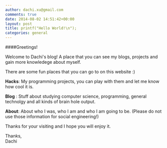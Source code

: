 ```yaml
---
author: dachi.xu@gmail.com
comments: true
date: 2014-08-02 14:51:42+00:00
layout: post
title: printf("Hello World!\n");
categories: general
---
```


####Greetings!

Welcome to Dachi's blog! A place that you can see my blogs, projects and gain more knowledege about myself.

There are some fun places that you can go to on this website :)  

**Hacks**: My programming projects, you can play with them and let me know how cool it is.
  
**Blog** : Stuff about studying computer science, programming, general technolgy and all kinds of brain hole output.
  
**About**: About who I was, who I am and who I am going to be. (Please do not use those information for social engineering!)
  
Thanks for your visiting and I hope you will enjoy it. 

Thanks,  
Dachi
